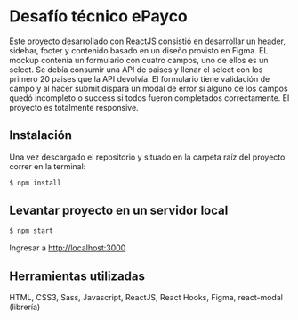 # Desafío técnico ePayco

Este proyecto desarrollado con ReactJS consistió en desarrollar un header, sidebar, footer y contenido basado en un diseño provisto en Figma.
EL mockup contenía un formulario con cuatro campos, uno de ellos es un select. Se debía consumir una API de paises y llenar el select con los primero 20 paises que la API devolvía.
El formulario tiene validación de campo y al hacer submit dispara un modal de error si alguno de los campos quedó incompleto o success si todos fueron completados correctamente.
El proyecto es totalmente responsive.

## Instalación

Una vez descargado el repositorio y situado en la carpeta raíz del proyecto correr en la terminal: 

```sh
$ npm install
```

## Levantar proyecto en un servidor local

```sh
$ npm start
```

Ingresar a [http://localhost:3000](http://localhost:3000)

## Herramientas utilizadas

HTML,
CSS3,
Sass,
Javascript,
ReactJS,
React Hooks,
Figma,
react-modal (librería)
